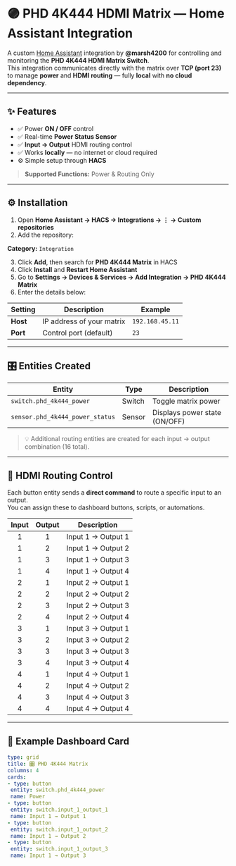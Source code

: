# 🟣 PHD 4K444 HDMI Matrix — Home Assistant Integration

A custom [Home Assistant](https://www.home-assistant.io/) integration by **@marsh4200** for controlling and monitoring the **PHD 4K444 HDMI Matrix Switch**.  
This integration communicates directly with the matrix over **TCP (port 23)** to manage **power** and **HDMI routing** — fully **local** with **no cloud dependency**.

---

## ✨ Features

- ✅ Power **ON / OFF** control  
- ✅ Real-time **Power Status Sensor**  
- ✅ **Input → Output** HDMI routing control  
- ✅ Works **locally** — no internet or cloud required  
- ⚙️ Simple setup through **HACS**

> **Supported Functions:** Power & Routing Only

---

## ⚙️ Installation

1. Open **Home Assistant → HACS → Integrations → ⋮ → Custom repositories**
2. Add the repository:


**Category:** `Integration`

3. Click **Add**, then search for **PHD 4K444 Matrix** in HACS  
4. Click **Install** and **Restart Home Assistant**
5. Go to **Settings → Devices & Services → Add Integration → PHD 4K444 Matrix**
6. Enter the details below:

| Setting | Description | Example |
|----------|--------------|----------|
| **Host** | IP address of your matrix | `192.168.45.11` |
| **Port** | Control port (default) | `23` |

---

## 🎛️ Entities Created

| Entity | Type | Description |
|---------|------|-------------|
| `switch.phd_4k444_power` | Switch | Toggle matrix power |
| `sensor.phd_4k444_power_status` | Sensor | Displays power state (ON/OFF) |

> 💡 Additional routing entities are created for each input → output combination (16 total).

---

## 🔹 HDMI Routing Control

Each button entity sends a **direct command** to route a specific input to an output.  
You can assign these to dashboard buttons, scripts, or automations.

| Input | Output | Description |
|:------:|:------:|-------------|
| 1 | 1 | Input 1 → Output 1 |
| 1 | 2 | Input 1 → Output 2 |
| 1 | 3 | Input 1 → Output 3 |
| 1 | 4 | Input 1 → Output 4 |
| 2 | 1 | Input 2 → Output 1 |
| 2 | 2 | Input 2 → Output 2 |
| 2 | 3 | Input 2 → Output 3 |
| 2 | 4 | Input 2 → Output 4 |
| 3 | 1 | Input 3 → Output 1 |
| 3 | 2 | Input 3 → Output 2 |
| 3 | 3 | Input 3 → Output 3 |
| 3 | 4 | Input 3 → Output 4 |
| 4 | 1 | Input 4 → Output 1 |
| 4 | 2 | Input 4 → Output 2 |
| 4 | 3 | Input 4 → Output 3 |
| 4 | 4 | Input 4 → Output 4 |

---

## 🧩 Example Dashboard Card

```yaml
type: grid
title: 🎛️ PHD 4K444 Matrix
columns: 4
cards:
- type: button
 entity: switch.phd_4k444_power
 name: Power
- type: button
 entity: switch.input_1_output_1
 name: Input 1 → Output 1
- type: button
 entity: switch.input_1_output_2
 name: Input 1 → Output 2
- type: button
 entity: switch.input_1_output_3
 name: Input 1 → Output 3
